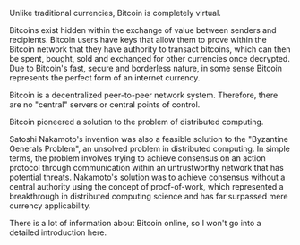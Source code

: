 Unlike traditional currencies, Bitcoin is completely virtual.

Bitcoins exist hidden within the exchange of value between senders and recipients. Bitcoin users have keys that allow them to prove within the Bitcoin network that they have authority to transact bitcoins, which can then be spent, bought, sold and exchanged for other currencies once decrypted. Due to Bitcoin's fast, secure and borderless nature, in some sense Bitcoin represents the perfect form of an internet currency.

Bitcoin is a decentralized peer-to-peer network system. Therefore, there are no "central" servers or central points of control.

Bitcoin pioneered a solution to the problem of distributed computing.

Satoshi Nakamoto's invention was also a feasible solution to the "Byzantine Generals Problem", an unsolved problem in distributed computing. In simple terms, the problem involves trying to achieve consensus on an action protocol through communication within an untrustworthy network that has potential threats. Nakamoto's solution was to achieve consensus without a central authority using the concept of proof-of-work, which represented a breakthrough in distributed computing science and has far surpassed mere currency applicability.

There is a lot of information about Bitcoin online, so I won't go into a detailed introduction here.

